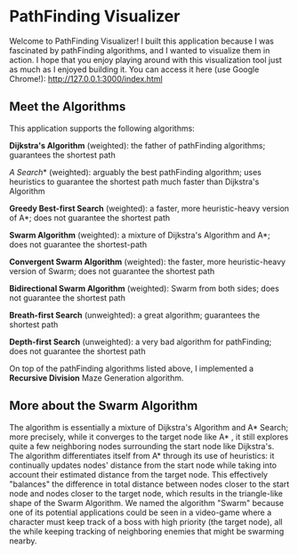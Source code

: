 # PathFinding Visualizer

Welcome to PathFinding Visualizer! I built this application because I was fascinated by pathFinding algorithms, and I wanted to visualize them in action. I hope that you enjoy playing around with this visualization tool just as much as I enjoyed building it. You can access it here (use Google Chrome!): http://127.0.0.1:3000/index.html

## Meet the Algorithms

This application supports the following algorithms: 

**Dijkstra's Algorithm** (weighted): the father of pathFinding algorithms; guarantees the shortest path

**A* Search** (weighted): arguably the best pathFinding algorithm; uses heuristics to guarantee the shortest path much faster than Dijkstra's Algorithm

**Greedy Best-first Search** (weighted): a faster, more heuristic-heavy version of A*; does not guarantee the shortest path

**Swarm Algorithm** (weighted): a mixture of Dijkstra's Algorithm and A*; does not guarantee the shortest-path

**Convergent Swarm Algorithm** (weighted): the faster, more heuristic-heavy version of Swarm; does not guarantee the shortest path

**Bidirectional Swarm Algorithm** (weighted): Swarm from both sides; does not guarantee the shortest path

**Breath-first Search** (unweighted): a great algorithm; guarantees the shortest path

**Depth-first Search** (unweighted): a very bad algorithm for pathFinding; does not guarantee the shortest path

On top of the pathFinding algorithms listed above, I implemented a **Recursive Division** Maze Generation algorithm.

## More about the Swarm Algorithm

The algorithm is essentially a mixture of Dijkstra's Algorithm and A* Search; more precisely, while it converges to the target node like A* , it still explores quite a few neighboring nodes surrounding the start node like Dijkstra's. The algorithm differentiates itself from A* through its use of heuristics: it continually updates nodes' distance from the start node while taking into account their estimated distance from the target node. This effectively "balances" the difference in total distance between nodes closer to the start node and nodes closer to the target node, which results in the triangle-like shape of the Swarm Algorithm. We named the algorithm "Swarm" because one of its potential applications could be seen in a video-game where a character must keep track of a boss with high priority (the target node), all the while keeping tracking of neighboring enemies that might be swarming nearby. 
